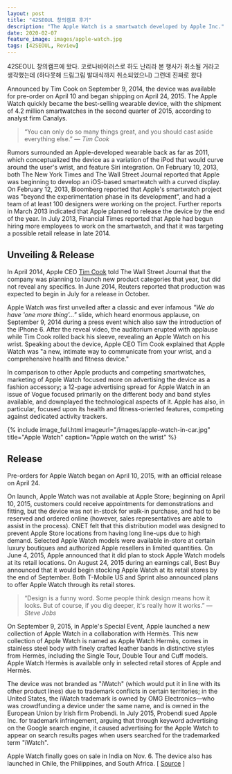 ```yaml
---
layout: post
title: "42SEOUL 창의캠프 후기"
description: "The Apple Watch is a smartwatch developed by Apple Inc."
date: 2020-02-07
feature_image: images/apple-watch.jpg
tags: [42SEOUL, Review]
---
```

42SEOUL 창의캠프에 왔다. 코로나바이러스로 하도 난리라 본 행사가 취소될 거라고 생각했는데 (하다못해 드림그림 발대식까지 취소되었으니) 그런데 진짜로 왔다


<!--more-->

Announced by Tim Cook on September 9, 2014, the device was available for pre-order on April 10 and began shipping on April 24, 2015. The Apple Watch quickly became the best-selling wearable device, with the shipment of 4.2 million smartwatches in the second quarter of 2015, according to analyst firm Canalys.

>“You can only do so many things great, and you should cast aside everything else.”
><cite>― Tim Cook</cite>

Rumors surrounded an Apple-developed wearable back as far as 2011, which conceptualized the device as a variation of the iPod that would curve around the user's wrist, and feature Siri integration. On February 10, 2013, both The New York Times and The Wall Street Journal reported that Apple was beginning to develop an iOS-based smartwatch with a curved display. On February 12, 2013, Bloomberg reported that Apple's smartwatch project was "beyond the experimentation phase in its development", and had a team of at least 100 designers were working on the project. Further reports in March 2013 indicated that Apple planned to release the device by the end of the year. In July 2013, Financial Times reported that Apple had begun hiring more employees to work on the smartwatch, and that it was targeting a possible retail release in late 2014.

## Unveiling & Release

In April 2014, Apple CEO [Tim Cook](https://en.wikipedia.org/wiki/Tim_Cook) told The Wall Street Journal that the company was planning to launch new product categories that year, but did not reveal any specifics. In June 2014, Reuters reported that production was expected to begin in July for a release in October.

Apple Watch was first unveiled after a classic and ever infamous *"We do have 'one more thing'..."* slide, which heard enormous applause, on September 9, 2014 during a press event which also saw the introduction of the iPhone 6. After the reveal video, the auditorium erupted with applause while Tim Cook rolled back his sleeve, revealing an Apple Watch on his wrist. Speaking about the device, Apple CEO Tim Cook explained that Apple Watch was "a new, intimate way to communicate from your wrist, and a comprehensive health and fitness device."

In comparison to other Apple products and competing smartwatches, marketing of Apple Watch focused more on advertising the device as a fashion accessory; a 12-page advertising spread for Apple Watch in an issue of Vogue focused primarily on the different body and band styles available, and downplayed the technological aspects of it. Apple has also, in particular, focused upon its health and fitness-oriented features, competing against dedicated activity trackers.

{% include image_full.html imageurl="/images/apple-watch-in-car.jpg" title="Apple Watch" caption="Apple watch on the wrist" %}

## Release

Pre-orders for Apple Watch began on April 10, 2015, with an official release on April 24.

On launch, Apple Watch was not available at Apple Store; beginning on April 10, 2015, customers could receive appointments for demonstrations and fitting, but the device was not in-stock for walk-in purchase, and had to be reserved and ordered online (however, sales representatives are able to assist in the process). CNET felt that this distribution model was designed to prevent Apple Store locations from having long line-ups due to high demand. Selected Apple Watch models were available in-store at certain luxury boutiques and authorized Apple resellers in limited quantities. On June 4, 2015, Apple announced that it did plan to stock Apple Watch models at its retail locations. On August 24, 2015 during an earnings call, Best Buy announced that it would begin stocking Apple Watch at its retail stores by the end of September. Both T-Mobile US and Sprint also announced plans to offer Apple Watch through its retail stores.

>“Design is a funny word. Some people think design means how it looks. But of course, if you dig deeper, it's really how it works.” <cite>― Steve Jobs</cite>

On September 9, 2015, in Apple's Special Event, Apple launched a new collection of Apple Watch in a collaboration with Hermès. This new collection of Apple Watch is named as Apple Watch Hermès, comes in stainless steel body with finely crafted leather bands in distinctive styles from Hermès, including the Single Tour, Double Tour and Cuff models. Apple Watch Hermès is available only in selected retail stores of Apple and Hermès.

The device was not branded as "iWatch" (which would put it in line with its other product lines) due to trademark conflicts in certain territories; in the United States, the iWatch trademark is owned by OMG Electronics—who was crowdfunding a device under the same name, and is owned in the European Union by Irish firm Probendi. In July 2015, Probendi sued Apple Inc. for trademark infringement, arguing that through keyword advertising on the Google search engine, it caused advertising for the Apple Watch to appear on search results pages when users searched for the trademarked term "iWatch".

Apple Watch finally goes on sale in India on Nov. 6. The device also has launched in Chile, the Philippines, and South Africa.  [ [Source](https://en.wikipedia.org/wiki/Apple_Watch) ]
